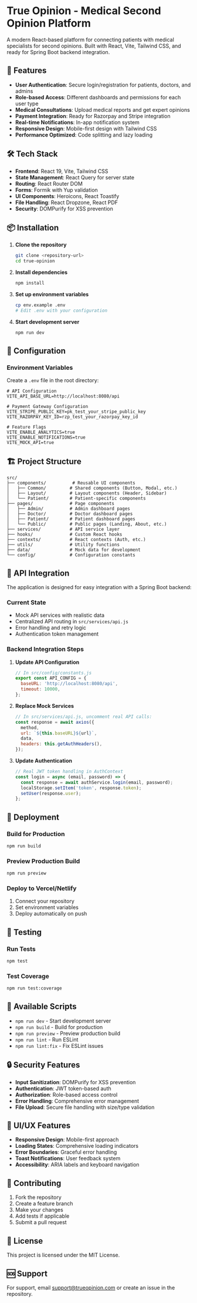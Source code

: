 # True Opinion - Medical Second Opinion Platform

A modern React-based platform for connecting patients with medical specialists for second opinions. Built with React, Vite, Tailwind CSS, and ready for Spring Boot backend integration.

## 🚀 Features

- **User Authentication**: Secure login/registration for patients, doctors, and admins
- **Role-based Access**: Different dashboards and permissions for each user type
- **Medical Consultations**: Upload medical reports and get expert opinions
- **Payment Integration**: Ready for Razorpay and Stripe integration
- **Real-time Notifications**: In-app notification system
- **Responsive Design**: Mobile-first design with Tailwind CSS
- **Performance Optimized**: Code splitting and lazy loading

## 🛠️ Tech Stack

- **Frontend**: React 19, Vite, Tailwind CSS
- **State Management**: React Query for server state
- **Routing**: React Router DOM
- **Forms**: Formik with Yup validation
- **UI Components**: Heroicons, React Toastify
- **File Handling**: React Dropzone, React PDF
- **Security**: DOMPurify for XSS prevention

## 📦 Installation

1. **Clone the repository**
   ```bash
   git clone <repository-url>
   cd true-opinion
   ```

2. **Install dependencies**
   ```bash
   npm install
   ```

3. **Set up environment variables**
   ```bash
   cp env.example .env
   # Edit .env with your configuration
   ```

4. **Start development server**
   ```bash
   npm run dev
   ```

## 🔧 Configuration

### Environment Variables

Create a `.env` file in the root directory:

```env
# API Configuration
VITE_API_BASE_URL=http://localhost:8080/api

# Payment Gateway Configuration
VITE_STRIPE_PUBLIC_KEY=pk_test_your_stripe_public_key
VITE_RAZORPAY_KEY_ID=rzp_test_your_razorpay_key_id

# Feature Flags
VITE_ENABLE_ANALYTICS=true
VITE_ENABLE_NOTIFICATIONS=true
VITE_MOCK_API=true
```

## 🏗️ Project Structure

```
src/
├── components/          # Reusable UI components
│   ├── Common/         # Shared components (Button, Modal, etc.)
│   ├── Layout/         # Layout components (Header, Sidebar)
│   └── Patient/        # Patient-specific components
├── pages/              # Page components
│   ├── Admin/          # Admin dashboard pages
│   ├── Doctor/         # Doctor dashboard pages
│   ├── Patient/        # Patient dashboard pages
│   └── Public/         # Public pages (Landing, About, etc.)
├── services/           # API service layer
├── hooks/              # Custom React hooks
├── contexts/           # React contexts (Auth, etc.)
├── utils/              # Utility functions
├── data/               # Mock data for development
└── config/             # Configuration constants
```

## 🔌 API Integration

The application is designed for easy integration with a Spring Boot backend:

### Current State
- Mock API services with realistic data
- Centralized API routing in `src/services/api.js`
- Error handling and retry logic
- Authentication token management

### Backend Integration Steps

1. **Update API Configuration**
   ```javascript
   // In src/config/constants.js
   export const API_CONFIG = {
     baseURL: 'http://localhost:8080/api',
     timeout: 10000,
   };
   ```

2. **Replace Mock Services**
   ```javascript
   // In src/services/api.js, uncomment real API calls:
   const response = await axios({
     method,
     url: `${this.baseURL}${url}`,
     data,
     headers: this.getAuthHeaders(),
   });
   ```

3. **Update Authentication**
   ```javascript
   // Real JWT token handling in AuthContext
   const login = async (email, password) => {
     const response = await authService.login(email, password);
     localStorage.setItem('token', response.token);
     setUser(response.user);
   };
   ```

## 🚀 Deployment

### Build for Production
```bash
npm run build
```

### Preview Production Build
```bash
npm run preview
```

### Deploy to Vercel/Netlify
1. Connect your repository
2. Set environment variables
3. Deploy automatically on push

## 🧪 Testing

### Run Tests
```bash
npm test
```

### Test Coverage
```bash
npm run test:coverage
```

## 📝 Available Scripts

- `npm run dev` - Start development server
- `npm run build` - Build for production
- `npm run preview` - Preview production build
- `npm run lint` - Run ESLint
- `npm run lint:fix` - Fix ESLint issues

## 🔒 Security Features

- **Input Sanitization**: DOMPurify for XSS prevention
- **Authentication**: JWT token-based auth
- **Authorization**: Role-based access control
- **Error Handling**: Comprehensive error management
- **File Upload**: Secure file handling with size/type validation

## 🎨 UI/UX Features

- **Responsive Design**: Mobile-first approach
- **Loading States**: Comprehensive loading indicators
- **Error Boundaries**: Graceful error handling
- **Toast Notifications**: User feedback system
- **Accessibility**: ARIA labels and keyboard navigation

## 🤝 Contributing

1. Fork the repository
2. Create a feature branch
3. Make your changes
4. Add tests if applicable
5. Submit a pull request

## 📄 License

This project is licensed under the MIT License.

## 🆘 Support

For support, email support@trueopinion.com or create an issue in the repository.
